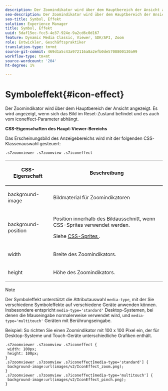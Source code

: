 ```yaml
---
description: Der Zoomindikator wird über dem Hauptbereich der Ansicht angezeigt. Es wird angezeigt, wenn sich das Bild im Reset-Zustand befindet und es auch vom iconeffect-Parameter abhängt.
seo-description: Der Zoomindikator wird über dem Hauptbereich der Ansicht angezeigt. Es wird angezeigt, wenn sich das Bild im Reset-Zustand befindet und es auch vom iconeffect-Parameter abhängt.
seo-title: Symbol, Effekt
solution: Experience Manager
title: Symbol, Effekt
uuid: 5daf15ec-fcc5-4e37-924e-9a2cd6c0d167
feature: Dynamic Media Classic, Viewer, SDK/API, Zoom
role: Entwickler, Geschäftspraktiker
translation-type: tm+mt
source-git-commit: 469d1a5c43a972116a8a2efb0de5708800130a99
workflow-type: tm+mt
source-wordcount: '204'
ht-degree: 1%

---
```



# Symboleffekt{#icon-effect}

Der Zoomindikator wird über dem Hauptbereich der Ansicht angezeigt. Es wird angezeigt, wenn sich das Bild im Reset-Zustand befindet und es auch vom iconeffect-Parameter abhängt.

<!--<a id="section_061E550C1C1D4DB2BD663A898895B38C"></a>-->

**CSS-Eigenschaften des Haupt-Viewer-Bereichs**

Das Erscheinungsbild des Anzeigebereichs wird mit der folgenden CSS-Klassenauswahl gesteuert:

```
.s7zoomviewer .s7zoomview .s7iconeffect
```

<table id="table_94EE3F5BBE4547C0B4943471CEE7EDE4"> 
 <thead> 
  <tr> 
   <th colname="col1" class="entry"> <p> CSS-Eigenschaft </p> </th> 
   <th colname="col2" class="entry"> <p>Beschreibung </p> </th> 
  </tr> 
 </thead>
 <tbody> 
  <tr> 
   <td colname="col1"> <p> <span class="codeph"> background-image  </span> </p> </td> 
   <td colname="col2"> <p> Bildmaterial für Zoomindikatoren </p> </td> 
  </tr> 
  <tr> 
   <td colname="col1"> <p> <span class="codeph"> background-position  </span> </p> </td> 
   <td colname="col2"> <p> Position innerhalb des Bildausschnitt, wenn CSS-Sprites verwendet werden. </p> <p>Siehe <a href="../../../c-html5-s7-aem-asset-viewers/c-html5-flyout-viewer-20-about/c-html5-flyout-viewer-20-customizingviewer/c-html5-flyout-viewer-20-customizingviewer.md#section-0711ece44a4740168cfd7624c9010bd1" format="dita" scope="local"> CSS-Sprites </a>. </p> </td> 
  </tr> 
  <tr> 
   <td colname="col1"> <p> <span class="codeph"> width </span> </p> </td> 
   <td colname="col2"> <p>Breite des Zoomindikators. </p> </td> 
  </tr> 
  <tr> 
   <td colname="col1"> <p> <span class="codeph"> height </span> </p> </td> 
   <td colname="col2"> <p>Höhe des Zoomindikators. </p> </td> 
  </tr> 
 </tbody> 
</table>

>[!NOTE]
>
>Der Symboleffekt unterstützt die Attributauswahl `media-type`, mit der Sie verschiedene Symboleffekte auf verschiedene Geräte anwenden können. Insbesondere entspricht `media-type='standard'` Desktop-Systemen, bei denen die Mauseingabe normalerweise verwendet wird, und `media-type='multitouch'` Geräten mit Berührungseingabe.

Beispiel: So richten Sie einen Zoomindikator mit 100 x 100 Pixel ein, der für Desktop-Systeme und Touch-Geräte unterschiedliche Grafiken enthält.

```
.s7zoomviewer .s7zoomview .s7iconeffect { 
 width: 100px; 
 height: 100px; 
} 
.s7zoomviewer .s7zoomview .s7iconeffect[media-type='standard'] { 
 background-image:url(images/v2/IconEffect_zoom.png); 
} 
.s7zoomviewer .s7zoomview .s7iconeffect[media-type='multitouch'] { 
 background-image:url(images/v2/IconEffect_pinch.png); 
}
```

